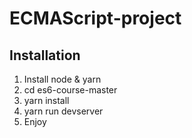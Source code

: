 # ECMAScript-project

## Installation

1. Install node & yarn
2. cd es6-course-master
3. yarn install
4. yarn run devserver
5. Enjoy
